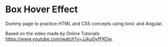 # Box Hover Effect
Dummy page to practice HTML and CSS concepts using Ionic and Angular.

Based on the video made by Online Tutorials: https://www.youtube.com/watch?v=JJkuGvfFKOw.
